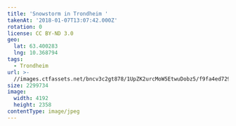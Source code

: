 ```yaml
---
title: 'Snowstorm in Trondheim '
takenAt: '2018-01-07T13:07:42.000Z'
rotation: 0
license: CC BY-ND 3.0
geo:
  lat: 63.400283
  lng: 10.368794
tags:
  - Trondheim
url: >-
  //images.ctfassets.net/bncv3c2gt878/1UpZK2urcMoW5EtwuDobz5/f9fa4ed7293236142c1c8ec5e7657587/snowstorm-in-trondheim_38659365315_o
size: 2299734
image:
  width: 4192
  height: 2358
contentType: image/jpeg
---
```


